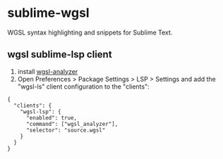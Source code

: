 # sublime-wgsl

WGSL syntax highlighting and snippets for Sublime Text.

## wgsl sublime-lsp client

1. install [wgsl-analyzer](https://github.com/wgsl-analyzer/wgsl-analyzer)
2. Open Preferences > Package Settings > LSP > Settings and add the "wgsl-ls" client configuration to the "clients":
```jsonc
{
  "clients": {
    "wgsl-lsp": {
      "enabled": true,
      "command": ["wgsl_analyzer"],
      "selector": "source.wgsl"
    }
  }
}
```
